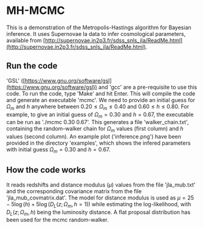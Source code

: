 # MH-MCMC
This is a demonstration of the Metropolis-Hastings algorithm for Bayesian inference. It uses Supernovae Ia data to infer cosmological parameters, available from [http://supernovae.in2p3.fr/sdss_snls_jla/ReadMe.html](http://supernovae.in2p3.fr/sdss_snls_jla/ReadMe.html).

## Run the code
'GSL' ([https://www.gnu.org/software/gsl](https://www.gnu.org/software/gsl)) and 'gcc' are a pre-requisite to use this code. To run the code, type 'Make' and hit Enter. This will compile the code and generate an executable 'mcmc'. We need to provide an initial guess for $\Omega_m$ and $h$ anywhere between $0.20 \leq \Omega_m \leq 0.40$ and $0.60 \leq h \leq 0.80$. For example, to give an initial guess of $\Omega_m = 0.30$ and $h = 0.67$, the executable can be run as './mcmc 0.30 0.67'. This generates a file 'walker_chain.txt', containing the random-walker chain for $\Omega_m$ values (first column) and $h$ values (second column).
An example plot ('inference.png') have been provided in the directory 'examples', which shows the infered parameters with initial guess $\Omega_m = 0.30$ and $h=0.67$.

## How the code works
It reads redshifts and distance modulus ($\mu$) values from the file 'jla_mub.txt' and the corresponding covariance matrix from the file 'jla_mub_covmatrix.dat'. The model for distance modulus is used as $\mu = 25 - 5\log(h) + 5\log(D_L(z;\Omega_m, h=1))$ while estimating the log-likelihood, with $D_L(z;\Omega_m, h)$ being the luminosity distance. A flat proposal distribution has been used for the mcmc random-walker.
